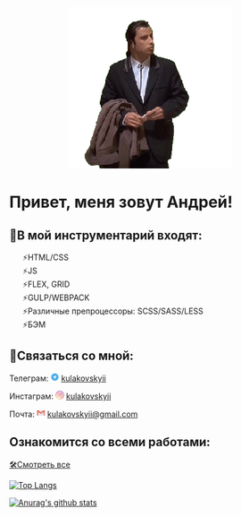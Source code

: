 <p align="center"> <img src="https://github.com/kulakovskyi/kulakovskyi/blob/main/assets/5LSi.gif" / ></p>

<h1>Привет, меня зовут Андрей!</h1>

<h2>💬В мой инструментарий входят:</h2>

<ul type="none">
  <li>⚡HTML/CSS</li>  
  <li>⚡JS</li>  
  <li>⚡FLEX, GRID</li>  
  <li>⚡GULP/WEBPACK</li>  
  <li>⚡Различные препроцессоры: SCSS/SASS/LESS</li>
  <li>⚡БЭМ</li> 
 
</ul>

<h2></h2>

<h2>💬Связаться со мной:</h2>

 <p valign="middle"> Телеграм: <img src="https://github.com/kulakovskyi/kulakovskyi/blob/main/assets/telegram_104163%20(1).png" width="15px" height="15px"/> <a href="https://t.me/kulakovskyii/">kulakovskyii</a> </p>
  <p valign="middle"> Инстаграм: <img src="https://github.com/kulakovskyi/kulakovskyi/blob/main/assets/1491579602-yumminkysocialmedia36_83067.png" width="15px" height="15px"/> <a href="https://www.instagram.com/kulakovskyii/">kulakovskyii</a> </p>
    <p valign="middle"> Почта: <img src="https://github.com/kulakovskyi/kulakovskyi/blob/main/assets/Gmail_23514.png" width="15px" height="15px"/> <a href="mailto:kulakovskyii@gmail.com">kulakovskyii@gmail.com</a> </p>

<h2>Ознакомится со всеми работами:</h2>
 <p><a href="https://github.com/kulakovskyi?tab=repositories">🛠Смотреть все</a></p>
 
  [![Top Langs](https://github-readme-stats.vercel.app/api/top-langs/?username=YuriiLukianovych)](https://github.com/YuriiLukianovych/github-readme-stats)

  [![Anurag's github stats](https://github-readme-stats.vercel.app/api?username=YuriiLukianovych&show_icons=true)](https://github.com/YuriiLukianovych/github-readme-stats)



<!--
**kulakovskyi/kulakovskyi** is a ✨ _special_ ✨ repository because its `README.md` (this file) appears on your GitHub profile.

Here are some ideas to get you started:

- 🔭 I’m currently working on ...
- 🌱 I’m currently learning ...
- 👯 I’m looking to collaborate on ...
- 🤔 I’m looking for help with ...
- 💬 Ask me about ...
- 📫 How to reach me: ...
- 😄 Pronouns: ...
- ⚡ Fun fact: ...
-->
